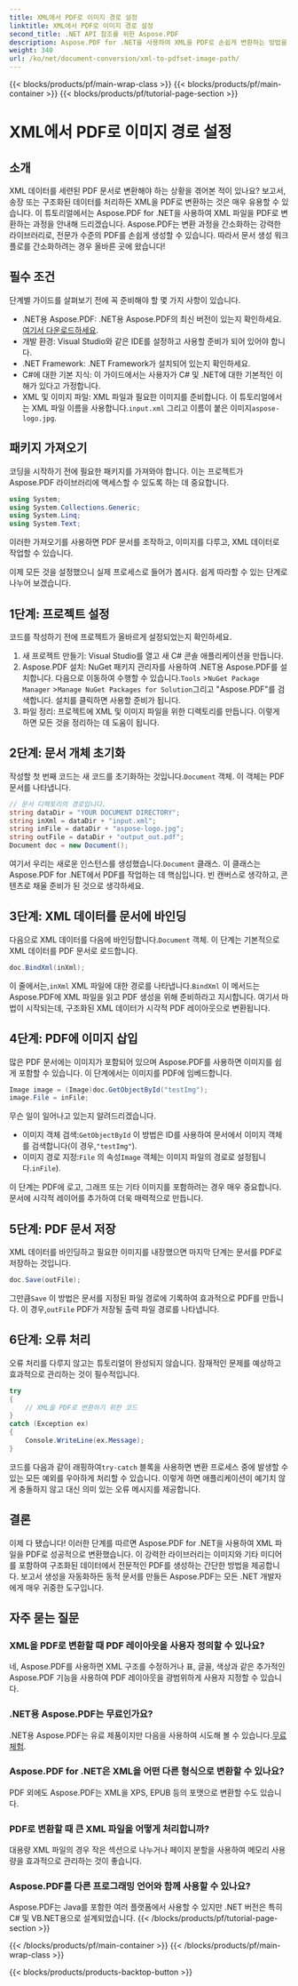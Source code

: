 ```yaml
---
title: XML에서 PDF로 이미지 경로 설정
linktitle: XML에서 PDF로 이미지 경로 설정
second_title: .NET API 참조를 위한 Aspose.PDF
description: Aspose.PDF for .NET을 사용하여 XML을 PDF로 손쉽게 변환하는 방법을 알아보세요. 이 자세한 가이드는 설정부터 완료까지 단계별로 프로세스를 안내합니다.
weight: 340
url: /ko/net/document-conversion/xml-to-pdfset-image-path/
---
```


{{< blocks/products/pf/main-wrap-class >}}
{{< blocks/products/pf/main-container >}}
{{< blocks/products/pf/tutorial-page-section >}}

# XML에서 PDF로 이미지 경로 설정

## 소개

XML 데이터를 세련된 PDF 문서로 변환해야 하는 상황을 겪어본 적이 있나요? 보고서, 송장 또는 구조화된 데이터를 처리하든 XML을 PDF로 변환하는 것은 매우 유용할 수 있습니다. 이 튜토리얼에서는 Aspose.PDF for .NET을 사용하여 XML 파일을 PDF로 변환하는 과정을 안내해 드리겠습니다. Aspose.PDF는 변환 과정을 간소화하는 강력한 라이브러리로, 전문가 수준의 PDF를 손쉽게 생성할 수 있습니다. 따라서 문서 생성 워크플로를 간소화하려는 경우 올바른 곳에 왔습니다!

## 필수 조건

단계별 가이드를 살펴보기 전에 꼭 준비해야 할 몇 가지 사항이 있습니다.

-  .NET용 Aspose.PDF: .NET용 Aspose.PDF의 최신 버전이 있는지 확인하세요.[여기서 다운로드하세요](https://releases.aspose.com/pdf/net/).
- 개발 환경: Visual Studio와 같은 IDE를 설정하고 사용할 준비가 되어 있어야 합니다.
- .NET Framework: .NET Framework가 설치되어 있는지 확인하세요.
- C#에 대한 기본 지식: 이 가이드에서는 사용자가 C# 및 .NET에 대한 기본적인 이해가 있다고 가정합니다.
-  XML 및 이미지 파일: XML 파일과 필요한 이미지를 준비합니다. 이 튜토리얼에서는 XML 파일 이름을 사용합니다.`input.xml` 그리고 이름이 붙은 이미지`aspose-logo.jpg`.

## 패키지 가져오기

코딩을 시작하기 전에 필요한 패키지를 가져와야 합니다. 이는 프로젝트가 Aspose.PDF 라이브러리에 액세스할 수 있도록 하는 데 중요합니다.

```csharp
using System;
using System.Collections.Generic;
using System.Linq;
using System.Text;
```

이러한 가져오기를 사용하면 PDF 문서를 조작하고, 이미지를 다루고, XML 데이터로 작업할 수 있습니다.

이제 모든 것을 설정했으니 실제 프로세스로 들어가 봅시다. 쉽게 따라할 수 있는 단계로 나누어 보겠습니다.

## 1단계: 프로젝트 설정

코드를 작성하기 전에 프로젝트가 올바르게 설정되었는지 확인하세요.

1. 새 프로젝트 만들기: Visual Studio를 열고 새 C# 콘솔 애플리케이션을 만듭니다.
2.  Aspose.PDF 설치: NuGet 패키지 관리자를 사용하여 .NET용 Aspose.PDF를 설치합니다. 다음으로 이동하여 수행할 수 있습니다.`Tools` >`NuGet Package Manager` >`Manage NuGet Packages for Solution`그리고 "Aspose.PDF"를 검색합니다. 설치를 클릭하면 사용할 준비가 됩니다.
3. 파일 정리: 프로젝트에 XML 및 이미지 파일을 위한 디렉토리를 만듭니다. 이렇게 하면 모든 것을 정리하는 데 도움이 됩니다.

## 2단계: 문서 개체 초기화

 작성할 첫 번째 코드는 새 코드를 초기화하는 것입니다.`Document` 객체. 이 객체는 PDF 문서를 나타냅니다.

```csharp
// 문서 디렉토리의 경로입니다.
string dataDir = "YOUR DOCUMENT DIRECTORY";
string inXml = dataDir + "input.xml";
string inFile = dataDir + "aspose-logo.jpg";
string outFile = dataDir + "output_out.pdf";
Document doc = new Document();
```

 여기서 우리는 새로운 인스턴스를 생성했습니다.`Document` 클래스. 이 클래스는 Aspose.PDF for .NET에서 PDF를 작업하는 데 핵심입니다. 빈 캔버스로 생각하고, 콘텐츠로 채울 준비가 된 것으로 생각하세요.

## 3단계: XML 데이터를 문서에 바인딩

 다음으로 XML 데이터를 다음에 바인딩합니다.`Document` 객체. 이 단계는 기본적으로 XML 데이터를 PDF 문서로 로드합니다.

```csharp
doc.BindXml(inXml);
```

 이 줄에서는,`inXml` XML 파일에 대한 경로를 나타냅니다.`BindXml` 이 메서드는 Aspose.PDF에 XML 파일을 읽고 PDF 생성을 위해 준비하라고 지시합니다. 여기서 마법이 시작되는데, 구조화된 XML 데이터가 시각적 PDF 레이아웃으로 변환됩니다.

## 4단계: PDF에 이미지 삽입

많은 PDF 문서에는 이미지가 포함되어 있으며 Aspose.PDF를 사용하면 이미지를 쉽게 포함할 수 있습니다. 이 단계에서는 이미지를 PDF에 임베드합니다.

```csharp
Image image = (Image)doc.GetObjectById("testImg");
image.File = inFile;
```

무슨 일이 일어나고 있는지 알려드리겠습니다.

-  이미지 객체 검색:`GetObjectById` 이 방법은 ID를 사용하여 문서에서 이미지 객체를 검색합니다(이 경우,`"testImg"`).
-  이미지 경로 지정:`File` 의 속성`Image` 객체는 이미지 파일의 경로로 설정됩니다.`inFile`).

이 단계는 PDF에 로고, 그래프 또는 기타 이미지를 포함하려는 경우 매우 중요합니다. 문서에 시각적 레이어를 추가하여 더욱 매력적으로 만듭니다.

## 5단계: PDF 문서 저장

XML 데이터를 바인딩하고 필요한 이미지를 내장했으면 마지막 단계는 문서를 PDF로 저장하는 것입니다.

```csharp
doc.Save(outFile);
```

 그만큼`Save` 이 방법은 문서를 지정된 파일 경로에 기록하여 효과적으로 PDF를 만듭니다. 이 경우,`outFile` PDF가 저장될 출력 파일 경로를 나타냅니다.

## 6단계: 오류 처리

오류 처리를 다루지 않고는 튜토리얼이 완성되지 않습니다. 잠재적인 문제를 예상하고 효과적으로 관리하는 것이 필수적입니다.

```csharp
try
{
    // XML을 PDF로 변환하기 위한 코드
}
catch (Exception ex)
{
    Console.WriteLine(ex.Message);
}
```

 코드를 다음과 같이 래핑하여`try-catch` 블록을 사용하면 변환 프로세스 중에 발생할 수 있는 모든 예외를 우아하게 처리할 수 있습니다. 이렇게 하면 애플리케이션이 예기치 않게 충돌하지 않고 대신 의미 있는 오류 메시지를 제공합니다.

## 결론

이제 다 됐습니다! 이러한 단계를 따르면 Aspose.PDF for .NET을 사용하여 XML 파일을 PDF로 성공적으로 변환했습니다. 이 강력한 라이브러리는 이미지와 기타 미디어를 포함하여 구조화된 데이터에서 전문적인 PDF를 생성하는 간단한 방법을 제공합니다. 보고서 생성을 자동화하든 동적 문서를 만들든 Aspose.PDF는 모든 .NET 개발자에게 매우 귀중한 도구입니다.

## 자주 묻는 질문

### XML을 PDF로 변환할 때 PDF 레이아웃을 사용자 정의할 수 있나요?
네, Aspose.PDF를 사용하면 XML 구조를 수정하거나 표, 글꼴, 색상과 같은 추가적인 Aspose.PDF 기능을 사용하여 PDF 레이아웃을 광범위하게 사용자 지정할 수 있습니다.

### .NET용 Aspose.PDF는 무료인가요?
 .NET용 Aspose.PDF는 유료 제품이지만 다음을 사용하여 시도해 볼 수 있습니다.[무료 체험](https://releases.aspose.com/).

### Aspose.PDF for .NET은 XML을 어떤 다른 형식으로 변환할 수 있나요?
PDF 외에도 Aspose.PDF는 XML을 XPS, EPUB 등의 포맷으로 변환할 수도 있습니다.

### PDF로 변환할 때 큰 XML 파일을 어떻게 처리합니까?
대용량 XML 파일의 경우 작은 섹션으로 나누거나 페이지 분할을 사용하여 메모리 사용량을 효과적으로 관리하는 것이 좋습니다.

### Aspose.PDF를 다른 프로그래밍 언어와 함께 사용할 수 있나요?
Aspose.PDF는 Java를 포함한 여러 플랫폼에서 사용할 수 있지만 .NET 버전은 특히 C# 및 VB.NET용으로 설계되었습니다.
{{< /blocks/products/pf/tutorial-page-section >}}

{{< /blocks/products/pf/main-container >}}
{{< /blocks/products/pf/main-wrap-class >}}

{{< blocks/products/products-backtop-button >}}

